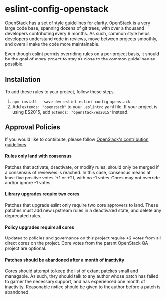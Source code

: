 # eslint-config-openstack

OpenStack has a set of style guidelines for clarity. OpenStack is a very large code base, spanning
dozens of git trees, with over a thousand developers contributing every 6 months. As such, common
style helps developers understand code in reviews, move between projects smoothly, and overall make
the code more maintainable.

Even though eslint permits overriding rules on a per-project basis, it should be the goal of every
project to stay as close to the common guidelines as possible.

## Installation
To add these rules to your project, follow these steps.

1. `npm install --save-dev eslint eslint-config-openstack`
2. Add `extends: "openstack"` to your `.eslintrc` yaml file. If your project is using ES2015, add
   `extends: "openstack/es2015"` instead.

## Approval Policies

If you would like to contribute, please follow [OpenStack's contribution guidelines](https://wiki.openstack.org/wiki/How_To_Contribute).


#### Rules only land with consensus
Patches that activate, deactivate, or modify rules, should only be merged if a consensus of
reviewers is reached. In this case, consensus means at least five positive votes (+1 or +2),
with no -1 votes. Cores may not override and/or ignore -1 votes.

#### Library upgrades require two cores
Patches that upgrade eslint only require two core approvers to land. These patches must add new
upstream rules in a deactivated state, and delete any deprecated rules.

#### Policy upgrades require all cores
Updates to policies and governance on this project require +2 votes from all direct cores on the
project. Core votes from the parent OpenStack QA project are optional.

#### Patches should be abandoned after a month of inactivity
Cores should attempt to keep the list of extant patches small and managable. As such, they should
talk to any author whose patch has failed to garner the necessary support, and has experienced
one month of inactivity. Reasonable notice should be given to the author before a patch is
abandoned.
